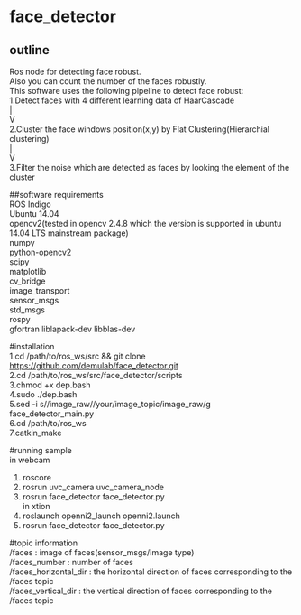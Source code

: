 # face_detector
  
## outline  
Ros node for detecting face robust.  
Also you can count the number of the faces robustly.  
This software uses the following pipeline to detect face robust:  
1.Detect faces with 4 different learning data of HaarCascade  
                             |  
                             V  
2.Cluster the face windows position(x,y) by Flat Clustering(Hierarchial clustering)  
                             |  
                             V  
3.Filter the noise which are detected as faces by looking the element of the cluster    

##software requirements  
ROS Indigo  
Ubuntu 14.04  
opencv2(tested in opencv 2.4.8 which the version is supported in ubuntu 14.04 LTS mainstream package)  
numpy  
python-opencv2  
scipy  
matplotlib  
cv_bridge  
image_transport  
sensor_msgs  
std_msgs  
rospy  
gfortran
liblapack-dev
libblas-dev

#installation    
1.cd /path/to/ros_ws/src && git clone https://github.com/demulab/face_detector.git  
2.cd /path/to/ros_ws/src/face_detector/scripts  
3.chmod +x dep.bash  
4.sudo ./dep.bash  
5.sed -i s//image_raw//your/image_topic/image_raw/g face_detector_main.py  
6.cd /path/to/ros_ws  
7.catkin_make  

#running sample    
in webcam  
1. roscore  
2. rosrun  uvc_camera uvc_camera_node  
3. rosrun face_detector face_detector.py  
in xtion  
1. roslaunch openni2_launch openni2.launch  
3. rosrun face_detector face_detector.py  

#topic information  
/faces : image of faces(sensor_msgs/Image type)  
/faces_number : number of faces  
/faces_horizontal_dir : the horizontal direction of faces corresponding to the /faces topic   
/faces_vertical_dir : the vertical direction of faces corresponding to the /faces topic  


  
  

  